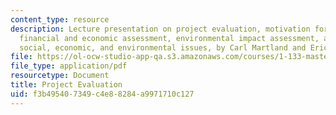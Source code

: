```yaml
---
content_type: resource
description: Lecture presentation on project evaluation, motivation for projects,
  financial and economic assessment, environmental impact assessment, and broader
  social, economic, and environmental issues, by Carl Martland and Eric Adams.
file: https://ol-ocw-studio-app-qa.s3.amazonaws.com/courses/1-133-masters-of-engineering-concepts-of-engineering-practice-fall-2007/f3b495407349c4e88284a9971710c127_lec_03.pdf
file_type: application/pdf
resourcetype: Document
title: Project Evaluation
uid: f3b49540-7349-c4e8-8284-a9971710c127
---
```

